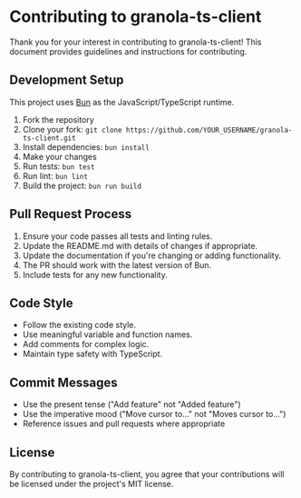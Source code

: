 # Contributing to granola-ts-client

Thank you for your interest in contributing to granola-ts-client! This document provides guidelines and instructions for contributing.

## Development Setup

This project uses [Bun](https://bun.sh/) as the JavaScript/TypeScript runtime.

1. Fork the repository
2. Clone your fork: `git clone https://github.com/YOUR_USERNAME/granola-ts-client.git`
3. Install dependencies: `bun install`
4. Make your changes
5. Run tests: `bun test`
6. Run lint: `bun lint`
7. Build the project: `bun run build`

## Pull Request Process

1. Ensure your code passes all tests and linting rules.
2. Update the README.md with details of changes if appropriate.
3. Update the documentation if you're changing or adding functionality.
4. The PR should work with the latest version of Bun.
5. Include tests for any new functionality.

## Code Style

- Follow the existing code style.
- Use meaningful variable and function names.
- Add comments for complex logic.
- Maintain type safety with TypeScript.

## Commit Messages

- Use the present tense ("Add feature" not "Added feature")
- Use the imperative mood ("Move cursor to..." not "Moves cursor to...")
- Reference issues and pull requests where appropriate

## License

By contributing to granola-ts-client, you agree that your contributions will be licensed under the project's MIT license.
